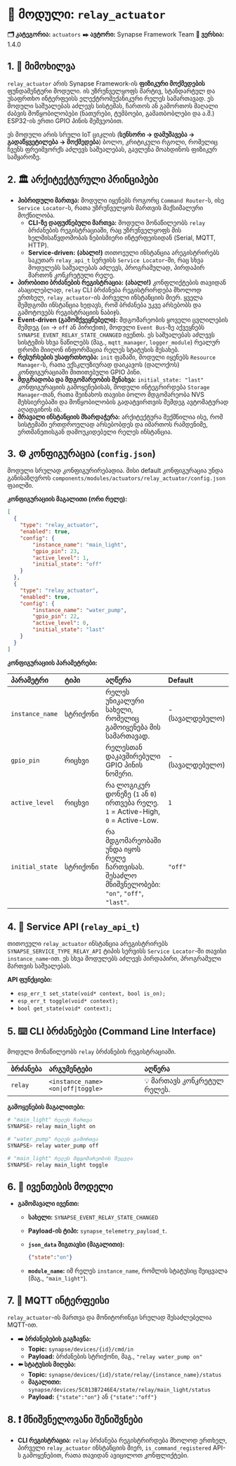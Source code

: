 # 🔌 მოდული: `relay_actuator`

**🗂️ კატეგორია:** `actuators`
**✒️ ავტორი:** Synapse Framework Team
**🔖 ვერსია:** 1.4.0

## 1. 📜 მიმოხილვა

`relay_actuator` არის Synapse Framework-ის **ფიზიკური მოქმედების** ფუნდამენტური მოდული. ის უზრუნველყოფს მარტივ, სტანდარტულ და უსაფრთხო ინტერფეისს ელექტრომექანიკური რელეს სამართავად. ეს მოდული საშუალებას აძლევს სისტემას, ჩართოს ან გამორთოს მაღალი ძაბვის მოწყობილობები (ნათურები, ტუმბოები, გამათბობლები და ა.შ.) ESP32-ის ერთი GPIO პინის მეშვეობით.

ეს მოდული არის სრული IoT ციკლის (**სენსორი -> დამუშავება -> გადაწყვეტილება -> მოქმედება**) ბოლო, კრიტიკული რგოლი, რომელიც ჩვენს ფრეიმვორქს აძლევს საშუალებას, გავლენა მოახდინოს ფიზიკურ სამყაროზე.

## 2. 🏛️ არქიტექტურული პრინციპები

- **ჰიბრიდული მართვა:** მოდული იყენებს როგორც `Command Router`-ს, ისე `Service Locator`-ს, რათა უზრუნველყოს მართვის მაქსიმალური მოქნილობა.
  - **CLI-ზე დაფუძნებული მართვა:** მოდული მონაწილეობს `relay` ბრძანების რეგისტრაციაში, რაც უზრუნველყოფს მის ხელმისაწვდომობას ნებისმიერი ინტერფეისიდან (Serial, MQTT, HTTP).
  - **Service-driven:** **(ახალი!)** თითოეული ინსტანცია არეგისტრირებს საკუთარ `relay_api_t` სერვისს `Service Locator`-ში, რაც სხვა მოდულებს საშუალებას აძლევს, პროგრამულად, პირდაპირ მართონ კონკრეტული რელე.
- **პირობითი ბრძანების რეგისტრაცია:** **(ახალი!)** კონფლიქტების თავიდან ასაცილებლად, `relay` CLI ბრძანება რეგისტრირდება მხოლოდ ერთხელ, `relay_actuator`-ის პირველი ინსტანციის მიერ. ყველა შემდგომი ინსტანცია ხედავს, რომ ბრძანება უკვე არსებობს და გამოტოვებს რეგისტრაციის ნაბიჯს.
- **Event-driven (გამომქვეყნებელი):** მდგომარეობის ყოველი ცვლილების შემდეგ (`on` -> `off` ან პირიქით), მოდული `Event Bus`-ზე აქვეყნებს `SYNAPSE_EVENT_RELAY_STATE_CHANGED` ივენთს. ეს საშუალებას აძლევს სისტემის სხვა ნაწილებს (მაგ., `mqtt_manager`, `logger_module`) რეალურ დროში მიიღონ ინფორმაცია რელეს სტატუსის შესახებ.
- **რესურსების უსაფრთხოება:** `init` ფაზაში, მოდული იყენებს `Resource Manager`-ს, რათა ექსკლუზიურად დაიკავოს (დალოქოს) კონფიგურაციაში მითითებული GPIO პინი.
- **მდგრადობა და მდგომარეობის შენახვა:** `initial_state: "last"` კონფიგურაციის გამოყენებისას, მოდული ინტეგრირდება `Storage Manager`-თან, რათა შეინახოს თავისი ბოლო მდგომარეობა NVS მეხსიერებაში და მოწყობილობის გადატვირთვის შემდეგ ავტომატურად აღადგინოს ის.
- **მრავალი ინსტანციის მხარდაჭერა:** არქიტექტურა შექმნილია ისე, რომ სისტემაში ერთდროულად არსებობდეს და იმართოს რამდენიმე, ერთმანეთისგან დამოუკიდებელი რელეს ინსტანცია.

## 3. ⚙️ კონფიგურაცია (`config.json`)

მოდული სრულად კონფიგურირებადია. მისი default კონფიგურაცია უნდა განისაზღვროს `components/modules/actuators/relay_actuator/config.json` ფაილში.

**კონფიგურაციის მაგალითი (ორი რელე):**

```json
[
  {
    "type": "relay_actuator",
    "enabled": true,
    "config": {
        "instance_name": "main_light",
        "gpio_pin": 23,
        "active_level": 1,
        "initial_state": "off"
    }
  },
  {
    "type": "relay_actuator",
    "enabled": true,
    "config": {
        "instance_name": "water_pump",
        "gpio_pin": 22,
        "active_level": 0,
        "initial_state": "last"
    }
  }
]
```

**კონფიგურაციის პარამეტრები:**

| პარამეტრი | ტიპი | აღწერა | Default |
| :--- | :--- | :--- | :--- |
| `instance_name` | სტრიქონი | რელეს უნიკალური სახელი, რომელიც გამოიყენება მის სამართავად. | - (სავალდებულო) |
| `gpio_pin` | რიცხვი | რელესთან დაკავშირებული GPIO პინის ნომერი. | - (სავალდებულო) |
| `active_level` | რიცხვი | რა ლოგიკურ დონეზე (`1` ან `0`) ირთვება რელე. `1` = Active-High, `0` = Active-Low. | `1` |
| `initial_state` | სტრიქონი | რა მდგომარეობაში უნდა იყოს რელე ჩართვისას. შესაძლო მნიშვნელობები: `"on"`, `"off"`, `"last"`. | `"off"` |

## 4. 🔌 Service API (`relay_api_t`)

თითოეული `relay_actuator` ინსტანცია არეგისტრირებს `SYNAPSE_SERVICE_TYPE_RELAY_API` ტიპის სერვისს `Service Locator`-ში თავისი `instance_name`-ით. ეს სხვა მოდულებს აძლევს პირდაპირი, პროგრამული მართვის საშუალებას.

**API ფუნქციები:**

- `esp_err_t set_state(void* context, bool is_on);`
- `esp_err_t toggle(void* context);`
- `bool get_state(void* context);`

## 5. ⌨️ CLI ბრძანებები (Command Line Interface)

მოდული მონაწილეობს `relay` ბრძანების რეგისტრაციაში.

| ბრძანება | არგუმენტები | აღწერა |
| :--- | :--- | :--- |
| `relay` | `<instance_name> <on\|off\|toggle>` | 💡 მართავს კონკრეტულ რელეს. |

**გამოყენების მაგალითები:**

```bash
# "main_light" რელეს ჩართვა
SYNAPSE> relay main_light on

# "water_pump" რელეს გამორთვა
SYNAPSE> relay water_pump off

# "main_light" რელეს მდგომარეობის შეცვლა
SYNAPSE> relay main_light toggle
```

## 6. 📢 ივენთების მოდელი

- **გამომავალი ივენთი:**
  - **სახელი:** `SYNAPSE_EVENT_RELAY_STATE_CHANGED`
  - **Payload-ის ტიპი:** `synapse_telemetry_payload_t`.
  - **`json_data` შიგთავსი (მაგალითი):**

      ```json
      {"state":"on"}
      ```

  - **`module_name`:** იმ რელეს `instance_name`, რომლის სტატუსიც შეიცვალა (მაგ., `"main_light"`).

## 7. 📡 MQTT ინტერფეისი

`relay_actuator`-ის მართვა და მონიტორინგი სრულად შესაძლებელია MQTT-ით.

- **➡️ ბრძანებების გაგზავნა:**
  - **Topic:** `synapse/devices/{id}/cmd/in`
  - **Payload:** ბრძანების სტრიქონი, მაგ., `"relay water_pump on"`
- **⬅️ სტატუსის მიღება:**
  - **Topic:** `synapse/devices/{id}/state/relay/{instance_name}/status`
  - **მაგალითი:** `synapse/devices/5C013B7246E4/state/relay/main_light/status`
  - **Payload:** `{"state":"on"}` ან `{"state":"off"}`

## 8. ❗ მნიშვნელოვანი შენიშვნები

- **CLI რეგისტრაცია:** `relay` ბრძანება რეგისტრირდება მხოლოდ ერთხელ, პირველი `relay_actuator` ინსტანციის მიერ, `is_command_registered` API-ს გამოყენებით, რათა თავიდან ავიცილოთ კონფლიქტები.
